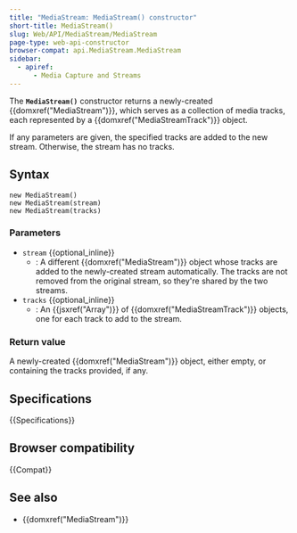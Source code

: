 ```yaml
---
title: "MediaStream: MediaStream() constructor"
short-title: MediaStream()
slug: Web/API/MediaStream/MediaStream
page-type: web-api-constructor
browser-compat: api.MediaStream.MediaStream
sidebar:
  - apiref:
      - Media Capture and Streams
---
```


The **`MediaStream()`** constructor returns a newly-created {{domxref("MediaStream")}}, which serves as a collection of media tracks, each represented by a {{domxref("MediaStreamTrack")}} object.

If any parameters are given, the specified tracks are added to the new stream.
Otherwise, the stream has no tracks.

## Syntax

```js-nolint
new MediaStream()
new MediaStream(stream)
new MediaStream(tracks)
```

### Parameters

- `stream` {{optional_inline}}
  - : A different {{domxref("MediaStream")}} object whose tracks are added to the
    newly-created stream automatically. The tracks are not removed from the original
    stream, so they're shared by the two streams.
- `tracks` {{optional_inline}}
  - : An {{jsxref("Array")}} of {{domxref("MediaStreamTrack")}} objects, one for each
    track to add to the stream.

### Return value

A newly-created {{domxref("MediaStream")}} object, either empty, or containing the
tracks provided, if any.

## Specifications

{{Specifications}}

## Browser compatibility

{{Compat}}

## See also

- {{domxref("MediaStream")}}
